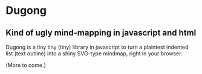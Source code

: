 # Dugong

## Kind of ugly mind-mapping in javascript and html

Dugong is a tiny tiny (tiny) library in javascript to turn a plaintext indented list (text outline) into a shiny SVG-type mindmap, right in your browser.

(More to come.)